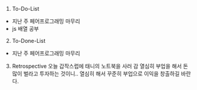 1. To-Do-List
- 지난 주 페어프로그래밍 마무리 
- js 배열 공부


2. To-Done-List
- 지난 주 페어프로그래밍 마무리 



3. Retrospective
오늘 갑작스럽에 태니의 노트북을 사러 감 
열심히 부업을 해서 돈 많이 벌라고 투자하는 것이니..
열심히 해서 꾸준히 부업으로 이익을 창출하길 바란다.